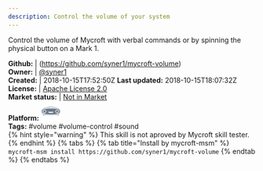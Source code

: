```yaml
---
description: Control the volume of your system
---
```

Control the volume of Mycroft with verbal commands or by spinning the physical
button on a Mark 1.

**Github:** | (https://github.com/syner1/mycroft-volume)  
**Owner:** | [@syner1](https://github.com/syner1)  
**Created:** | 2018-10-15T17:52:50Z  **Last updated:** 2018-10-15T18:07:32Z  
**License:** | [Apache License 2.0](https://api.github.com/licenses/apache-2.0)  
**Market status:** | [Not in Market](https://market.mycroft.ai/skill/)  
**Platform:**   ![](.gitbook/assets/mark-1-icon.png)   
**Tags:** \#volume \#volume-control \#sound   
{% hint style="warning" %}
This skill is not aproved by Mycroft skill tester.
{% endhint %}
  {% tabs %}
{% tab title="Install by mycroft-msm" %}
``` mycroft-msm install https://github.com/syner1/mycroft-volume```
{% endtab %}
  {% endtabs %}
  
